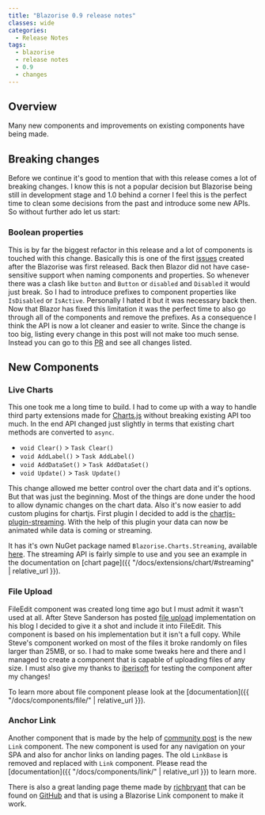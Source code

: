 ```yaml
---
title: "Blazorise 0.9 release notes"
classes: wide
categories:
  - Release Notes
tags:
  - blazorise
  - release notes
  - 0.9
  - changes
---
```


## Overview

Many new components and improvements on existing components have being made.

## Breaking changes

Before we continue it's good to mention that with this release comes a lot of breaking changes. I know this is not a popular decision but Blazorise being still in development stage and 1.0 behind a corner I feel this is the perfect time to clean some decisions from the past and introduce some new APIs. So without further ado let us start:

### Boolean properties

This is by far the biggest refactor in this release and a lot of components is touched with this change. Basically this is one of the first [issues](https://github.com/stsrki/Blazorise/issues/4) created after the Blazorise was first released. Back then Blazor did not have case-sensitive support when naming components and properties. So whenever there was a clash like `button` and `Button` or `disabled` and `Disabled` it would just break. So I had to introduce prefixes to component properties like `IsDisabled` or `IsActive`. Personally I hated it but it was necessary back then. Now that Blazor has fixed this limitation it was the perfect time to also go through all of the components and remove the prefixes. As a consequence I think the API is now a lot cleaner and easier to write. Since the change is too big, listing every change in this post will not make too much sense. Instead you can go to this [PR](https://github.com/stsrki/Blazorise/pull/536) and see all changes listed.

## New Components

### Live Charts

This one took me a long time to build. I had to come up with a way to handle third party extensions made for [Charts.js](https://www.chartjs.org/) without breaking existing API too much. In the end API changed just slightly in terms that existing chart methods are converted to `async`.

- `void Clear()` > `Task Clear()`
- `void AddLabel()` > `Task AddLabel()`
- `void AddDataSet()` > `Task AddDataSet()`
- `void Update()` > `Task Update()`

This change allowed me better control over the chart data and it's options. But that was just the beginning. Most of the things are done under the hood to allow dynamic changes on the chart data. Also it's now easier to add custom plugins for chartjs. First plugin I decided to add is the [chartjs-plugin-streaming](https://nagix.github.io/chartjs-plugin-streaming/). With the help of this plugin your data can now be animated while data is coming or streaming.

It has it's own NuGet package named `Blazorise.Charts.Streaming`, available [here](https://www.myget.org/feed/blazorise/package/nuget/Blazorise.Charts.Streaming). The streaming API is fairly simple to use and you see an example in the documentation on [chart page]({{ "/docs/extensions/chart/#streaming" | relative_url }}).

### File Upload

FileEdit component was created long time ago but I must admit it wasn't used at all. After Steve Sanderson has posted [file upload](https://blog.stevensanderson.com/2019/09/13/blazor-inputfile/) implementation on his blog I decided to give it a shot and include it into FileEdit. This component is based on his implementation but it isn't a full copy. While Steve's component worked on most of the files it broke randomly on files larger than 25MB, or so. I had to make some tweaks here and there and I managed to create a component that is capable of uploading files of any size. I must also give my thanks to [iberisoft](https://github.com/iberisoft) for testing the component after my changes!

To learn more about file component please look at the [documentation]({{ "/docs/components/file/" | relative_url }}).

### Anchor Link

Another component that is made by the help of [community post](https://mikaberglund.com/2019/12/28/creating-anchor-links-in-blazor-applications/) is the new `Link` component. The new component is used for any navigation on your SPA and also for anchor links on landing pages. The old `LinkBase` is removed and replaced with `Link` component. Please read the [documentation]({{ "/docs/components/link/" | relative_url }}) to learn more.

There is also a great landing page theme made by [richbryant](https://github.com/richbryant) that can be found on [GitHub](https://github.com/richbryant/SinglePage) and that is using a Blazorise Link component to make it work.